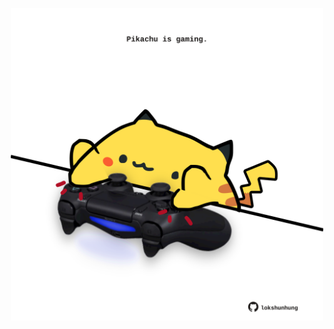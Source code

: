 <!-- built at 16/06/2022, 07:01:08 UTC -->
<p align="center">
  <img width="500" height="500" src="./ReadmeImage.svg">
</p>
